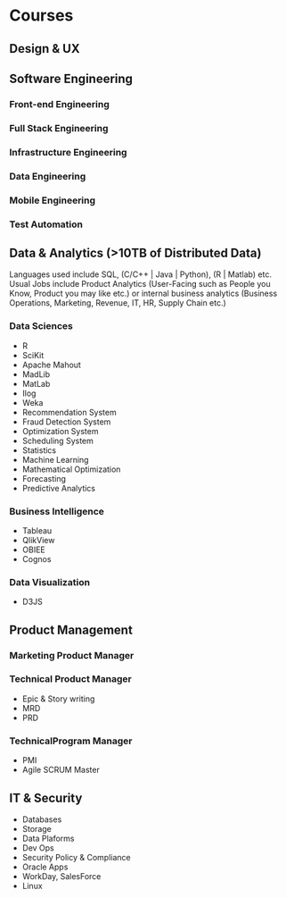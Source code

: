 # Courses

## Design & UX

## Software Engineering

### Front-end Engineering
### Full Stack Engineering
### Infrastructure Engineering
### Data Engineering
### Mobile Engineering
### Test Automation

## Data & Analytics (>10TB of Distributed Data)

Languages used include SQL, (C/C++ | Java | Python), (R | Matlab) etc.
Usual Jobs include Product Analytics (User-Facing such as People you Know, Product you may like etc.) or internal business analytics (Business Operations, Marketing, Revenue, IT, HR, Supply Chain etc.)

### Data Sciences

* R
* SciKit
* Apache Mahout
* MadLib
* MatLab
* Ilog
* Weka
* Recommendation System
* Fraud Detection System
* Optimization System
* Scheduling System
* Statistics
* Machine Learning
* Mathematical Optimization
* Forecasting
* Predictive Analytics

### Business Intelligence

* Tableau
* QlikView
* OBIEE
* Cognos

### Data Visualization

* D3JS

## Product Management

### Marketing Product Manager
### Technical Product Manager
* Epic & Story writing
* MRD
* PRD
### TechnicalProgram Manager
* PMI
* Agile SCRUM Master

## IT & Security

* Databases
* Storage
* Data Plaforms
* Dev Ops
* Security Policy & Compliance
* Oracle Apps
* WorkDay, SalesForce
* Linux
